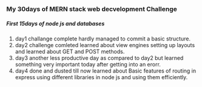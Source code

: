 ### My 30days of MERN stack web decvelopment Challenge

##### First 15days of node js and databases
1. day1 challange complete hardly managed to commit a basic structure.
2. day2 challenge comleted learned about view engines setting up layouts and learned about GET and POST methods.
3. day3 another less productive day as compared to day2 but learned something very important today after getting into an erorr.
4. day4 done and dusted till now learned about Basic features of routing in express using different libraries in node js and using them efficiently.